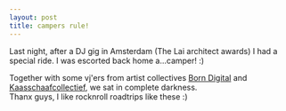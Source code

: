 ```yaml
---
layout: post
title: campers rule!
---
```

Last night, after a DJ gig in Amsterdam (The Lai architect awards) I had a special ride. I was escorted back home a...camper! :)  
  
Together with some vj'ers from artist collectives [Born Digital](http://www.borndigital.nu/) and [Kaasschaafcollectief](http://www.kaasschaafcollectief.nl), we sat in complete darkness.  
Thanx guys, I like rocknroll roadtrips like these :)  
  

<object height="185" width="250">
<param name="movie" value="http://www.youtube.com/v/16Qsq02jC-s?fs=1&hl=en_US">
</param>
<param name="allowFullScreen" value="true">
</param>
<param name="allowscriptaccess" value="always">
</param>
<embed allowfullscreen="true" allowscriptaccess="always" height="185" src="http://www.youtube.com/v/16Qsq02jC-s?fs=1&hl=en_US" type="application/x-shockwave-flash" width="250">
</embed>
</object>